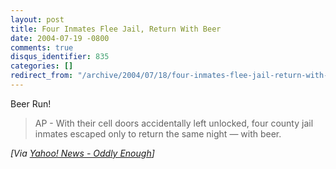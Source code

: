 ```yaml
---
layout: post
title: Four Inmates Flee Jail, Return With Beer
date: 2004-07-19 -0800
comments: true
disqus_identifier: 835
categories: []
redirect_from: "/archive/2004/07/18/four-inmates-flee-jail-return-with-beer.aspx/"
---
```


Beer Run!

> AP - With their cell doors accidentally left unlocked, four county
> jail inmates escaped only to return the same night — with beer.

*[Via [Yahoo! News - Oddly
Enough](http://us.rd.yahoo.com/dailynews/rss/oddlyenough/*http://story.news.yahoo.com/news?tmpl=story2&u=/ap/20040720/ap_on_fe_st/inmates_beer)]*

